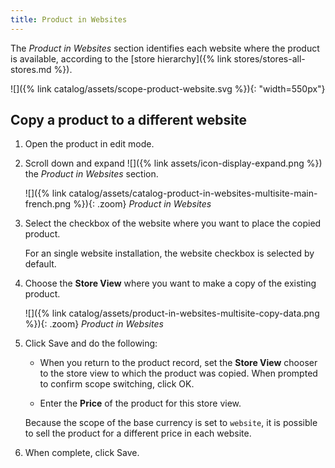 ```yaml
---
title: Product in Websites
---
```


The _Product in Websites_ section identifies each website where the product is available, according to the [store hierarchy]({% link stores/stores-all-stores.md %}).

![]({% link catalog/assets/scope-product-website.svg %}){: "width=550px"}

## Copy a product to a different website

1. Open the product in edit mode.

1. Scroll down and expand ![]({% link assets/icon-display-expand.png %}) the _Product in Websites_ section.

    ![]({% link catalog/assets/catalog-product-in-websites-multisite-main-french.png %}){: .zoom}
    _Product in Websites_

1. Select the checkbox of the website where you want to place the copied product.

    For an single website installation, the website checkbox is selected by default.

1. Choose the **Store View** where you want to make a copy of the existing product.

    ![]({% link catalog/assets/product-in-websites-multisite-copy-data.png %}){: .zoom}
    _Product in Websites_

1. Click <span class="btn">Save</span> and do the following:

    - When you return to the product record, set the **Store View** chooser to the store view to which the product was copied. When prompted to confirm scope switching, click <span class="btn">OK</span>.

    - Enter the **Price** of the product for this store view.

    Because the scope of the base currency is set to `website`, it is possible to sell the product for a different price in each website.

1. When complete, click <span class="btn">Save</span>.
